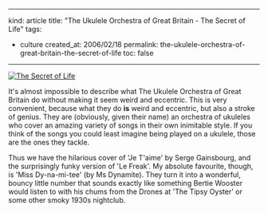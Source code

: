 -----
kind: article
title: "The Ukulele Orchestra of Great Britain - The Secret of Life"
tags:
- culture
created_at: 2006/02/18
permalink: the-ukulele-orchestra-of-great-britain-the-secret-of-life
toc: false
-----

<p class="img-shadow"><a href="http://www.amazon.co.uk/exec/obidos/ASIN/B0007ULK3E/butshesagirl-21/" title="Click to view item at Amazon"><img src="http://images-eu.amazon.com/images/P/B0007ULK3E.02.MZZZZZZZ.jpg" alt="The Secret of Life" /></a></p>

<p>It's almost impossible to describe what The Ukulele Orchestra of Great Britain do without making it seem weird and eccentric. This is very convenient, because what they do <strong>is</strong> weird and eccentric, but also a stroke of genius. They are (obviously, given their name) an orchestra of ukuleles who cover an amazing variety of songs in their own inimitable style. If you think of the songs you could least imagine being played on a ukulele, those are the ones they tackle. </p>

<p>Thus we have the hilarious cover of 'Je T'aime' by Serge Gainsbourg, and the surprisingly funky version of 'Le Freak'. My absolute favourite, though, is 'Miss Dy-na-mi-tee' (by Ms Dynamite). They turn it into a wonderful, bouncy little number that sounds exactly like something Bertie Wooster would listen to with his chums from the Drones at 'The Tipsy Oyster' or some other smoky 1930s nightclub.</p>



